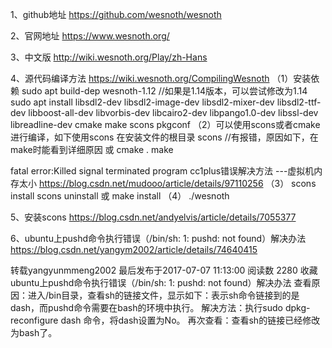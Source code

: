 1、github地址
https://github.com/wesnoth/wesnoth

2、官网地址
https://www.wesnoth.org/

3、中文版
http://wiki.wesnoth.org/Play/zh-Hans

4、源代码编译方法
https://wiki.wesnoth.org/CompilingWesnoth
（1）安装依赖
sudo apt build-dep wesnoth-1.12  //如果是1.14版本，可以尝试修改为1.14
sudo apt install libsdl2-dev libsdl2-image-dev libsdl2-mixer-dev libsdl2-ttf-dev libboost-all-dev libvorbis-dev libcairo2-dev libpango1.0-dev libssl-dev libreadline-dev cmake make scons pkgconf
（2）可以使用scons或者cmake进行编译，如下使用scons
在安装文件的根目录
scons   //有报错，原因如下，在make时能看到详细原因
或
cmake .
make

fatal error:Killed signal terminated program cc1plus错误解决方法 ---虚拟机内存太小
https://blog.csdn.net/mudooo/article/details/97110256
（3）
scons install
scons uninstall
或
make install
（4）
./wesnoth

5、安装scons
https://blog.csdn.net/andyelvis/article/details/7055377

6、ubuntu上pushd命令执行错误（/bin/sh: 1: pushd: not found）解决办法
https://blog.csdn.net/yangym2002/article/details/74640415

转载yangyunmmeng2002 最后发布于2017-07-07 11:13:00 阅读数 2280  收藏
 ubuntu上pushd命令执行错误（/bin/sh: 1: pushd: not found）解决办法
查看原因：进入/bin目录，查看sh的链接文件，显示如下：表示sh命令链接到的是dash，而pushd命令需要在bash的环境中执行。
解决方法：执行sudo dpkg-reconfigure dash 命令，将dash设置为No。
再次查看：查看sh的链接已经修改为bash了。


